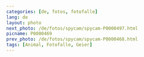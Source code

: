 ```yaml
---
categories: [de, fotos, fotofalle]
lang: de
layout: photo
next_photo: /de/fotos/spycam/spycam-P0000497.html
picname: P0000469
prev_photo: /de/fotos/spycam/spycam-P0000468.html
tags: [Animal, Fotofalle, Geier]
---
```

